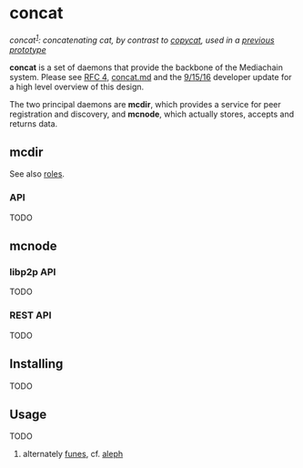 # concat

_concat<sup>[1](#footnote-1)</sup>: concatenating cat, by contrast to [copycat](https://github.com/atomix/copycat), used in a [previous prototype](https://github.com/mediachain/oldchain)_

**concat** is a set of daemons that provide the backbone of the Mediachain system. Please see [RFC 4](https://github.com/mediachain/mediachain/blob/master/rfc/mediachain-rfc-4.md), [concat.md](https://github.com/mediachain/mediachain/blob/master/docs/concat.md) and the [9/15/16](https://blog.mediachain.io/looking-backwards-looking-forwards-9149bf00f876#.c4xrhcdwj) developer update for a high level overview of this design.

The two principal daemons are **mcdir**, which provides a service for peer registration and discovery, and **mcnode**, which actually stores, accepts and returns data.

## mcdir
See also [roles](https://github.com/mediachain/mediachain/blob/master/rfc/mediachain-rfc-4-roles.md#directory-servers).

### API
TODO

## mcnode

### libp2p API
TODO

### REST API
TODO

## Installing
TODO

## Usage
TODO

1. <a name="footnote-1"></a> alternately [funes](http://www4.ncsu.edu/~jjsakon/FunestheMemorious.pdf), cf. [aleph](https://github.com/mediachain/aleph)
